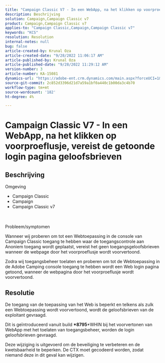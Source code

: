 ```yaml
---
title: "Campaign Classic V7 - In een WebApp, na het klikken op voorproeflusje, vereist de getoonde login pagina geloofsbrieven"
description: Beschrijving
solution: Campaign,Campaign Classic v7
product: Campaign,Campaign Classic v7
applies-to: "Campaign Classic,Campaign,Campaign Classic v7"
keywords: "KCS"
resolution: Resolution
internal-notes: null
bug: false
article-created-by: Krunal Oza
article-created-date: "9/28/2022 11:06:17 AM"
article-published-by: Krunal Oza
article-published-date: "9/28/2022 11:29:12 AM"
version-number: 3
article-number: KA-15081
dynamics-url: "https://adobe-ent.crm.dynamics.com/main.aspx?forceUCI=1&pagetype=entityrecord&etn=knowledgearticle&id=efa7ed8f-1d3f-ed11-9db1-000d3a5c1bcc"
source-git-commit: 2c852d3396d21d7a59a1bf0a440c1b00da3c4b70
workflow-type: tm+mt
source-wordcount: '182'
ht-degree: 4%

---
```


# Campaign Classic V7 - In een WebApp, na het klikken op voorproeflusje, vereist de getoonde login pagina geloofsbrieven

## Beschrijving

Omgeving<br>
- Campaign Classic
- Campaign
- Campaign Classic v7



<br> <br>Probleem/symptomen<br>


Wanneer wij proberen om tot een Webtoepassing in de console van Campaign Classic toegang te hebben waar de toegangscontrole aan Anoniem toegang wordt geplaatst, vereist het geen toegangsgeloofsbrieven wanneer de webpage door het voorproeflusje wordt voorvertoond.

Zodra wij toegangsbeheer toelaten en proberen om tot de Webtoepassing in de Adobe Camping console toegang te hebben wordt een Web login pagina getoond, wanneer de webpagina door het voorproeflusje wordt voorvertoond.


## Resolutie


De toegang van de toepassing van het Web is beperkt en telkens als zulk een Webtoepassing wordt voorvertoond, wordt de geloofsbrieven van de exploitant gevraagd.

Dit is geïntroduceerd vanuit build <b>*8795</b>*WHIN bij het voorvertonen van WebApp met het toelaten van toegangsbeheer, worden de login geloofsbrieven gevraagd.

Deze wijziging is uitgevoerd om de beveiliging te verbeteren en de kwetsbaarheid te beperken. De CTX moet gecodeerd worden, zodat niemand deze in dit geval kan wijzigen.
